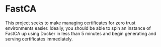 # FastCA

This project seeks to make managing certificates for zero trust environments easier. Ideally, you should be able to spin an instance of FastCA up using Docker in less than 5 minutes and begin generating and serving certificates immediately.

